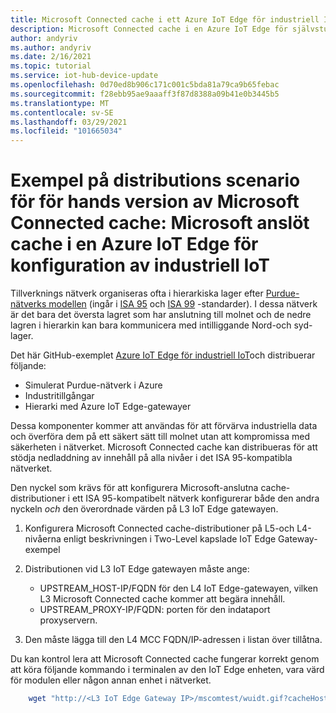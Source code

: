 ```yaml
---
title: Microsoft Connected cache i ett Azure IoT Edge för industriell IoT-konfiguration | Microsoft Docs
description: Microsoft Connected cache i en Azure IoT Edge för självstudier för industriell IoT-konfiguration
author: andyriv
ms.author: andyriv
ms.date: 2/16/2021
ms.topic: tutorial
ms.service: iot-hub-device-update
ms.openlocfilehash: 0d70ed8b906c171c001c5bda81a79ca9b65febac
ms.sourcegitcommit: f28ebb95ae9aaaff3f87d8388a09b41e0b3445b5
ms.translationtype: MT
ms.contentlocale: sv-SE
ms.lasthandoff: 03/29/2021
ms.locfileid: "101665034"
---
```

# <a name="microsoft-connected-cache-preview-deployment-scenario-sample-microsoft-connected-cache-within-an-azure-iot-edge-for-industrial-iot-configuration"></a>Exempel på distributions scenario för för hands version av Microsoft Connected cache: Microsoft anslöt cache i en Azure IoT Edge för konfiguration av industriell IoT

Tillverknings nätverk organiseras ofta i hierarkiska lager efter [Purdue-nätverks modellen](https://en.wikipedia.org/wiki/Purdue_Enterprise_Reference_Architecture) (ingår i [ISA 95](https://en.wikipedia.org/wiki/ANSI/ISA-95) och [ISA 99](https://www.isa.org/standards-and-publications/isa-standards/isa-standards-committees/isa99) -standarder). I dessa nätverk är det bara det översta lagret som har anslutning till molnet och de nedre lagren i hierarkin kan bara kommunicera med intilliggande Nord-och syd-lager.

Det här GitHub-exemplet [Azure IoT Edge för industriell IoT](https://github.com/Azure-Samples/iot-edge-for-iiot)och distribuerar följande:

* Simulerat Purdue-nätverk i Azure
* Industritillgångar 
* Hierarki med Azure IoT Edge-gatewayer
  
Dessa komponenter kommer att användas för att förvärva industriella data och överföra dem på ett säkert sätt till molnet utan att kompromissa med säkerheten i nätverket. Microsoft Connected cache kan distribueras för att stödja nedladdning av innehåll på alla nivåer i det ISA 95-kompatibla nätverket.

Den nyckel som krävs för att konfigurera Microsoft-anslutna cache-distributioner i ett ISA 95-kompatibelt nätverk konfigurerar både den andra nyckeln *och* den överordnade värden på L3 IoT Edge gatewayen.

1. Konfigurera Microsoft Connected cache-distributioner på L5-och L4-nivåerna enligt beskrivningen i Two-Level kapslade IoT Edge Gateway-exempel 
2. Distributionen vid L3 IoT Edge gatewayen måste ange:
   
   * UPSTREAM_HOST-IP/FQDN för den L4 IoT Edge-gatewayen, vilken L3 Microsoft Connected cache kommer att begära innehåll.
   * UPSTREAM_PROXY-IP/FQDN: porten för den indataport proxyservern.

3. Den måste lägga till den L4 MCC FQDN/IP-adressen i listan över tillåtna.

Du kan kontrol lera att Microsoft Connected cache fungerar korrekt genom att köra följande kommando i terminalen av den IoT Edge enheten, vara värd för modulen eller någon annan enhet i nätverket.

```bash
    wget "http://<L3 IoT Edge Gateway IP>/mscomtest/wuidt.gif?cacheHostOrigin=au.download.windowsupdate.com
```